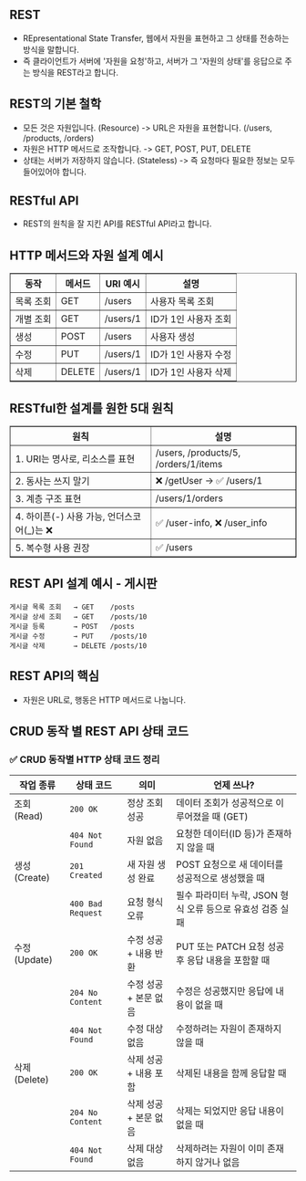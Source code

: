 REST
----------------------------------------------
- REpresentational State Transfer, 웹에서 자원을 표현하고 그 상태를 전송하는 방식을 말합니다.
- 즉 클라이언트가 서버에 '자원을 요청'하고, 서버가 그 '자원의 상태'를 응답으로 주는 방식을 REST라고 합니다.

REST의 기본 철학 
------------------------------------------------
- 모든 것은 자원입니다. (Resource) -> URL은 자원을 표현합니다. (/users, /products, /orders)
- 자원은 HTTP 메서드로 조작합니다. -> GET, POST, PUT, DELETE
- 상태는 서버가 저장하지 않습니다. (Stateless) -> 즉 요청마다 필요한 정보는 모두 들어있어야 합니다.

RESTful API
---------------------------------------------------------
- REST의 원칙을 잘 지킨 API를 RESTful API라고 합니다.

HTTP 메서드와 자원 설계 예시
--------------------------------------------------------
<table border="1">
  <thead>
    <tr>
      <th>동작</th>
      <th>메서드</th>
      <th>URI 예시</th>
      <th>설명</th>
    </tr>
  </thead>
  <tbody>
    <tr>
      <td>목록 조회</td>
      <td>GET</td>
      <td>/users</td>
      <td>사용자 목록 조회</td>
    </tr>
    <tr>
      <td>개별 조회</td>
      <td>GET</td>
      <td>/users/1</td>
      <td>ID가 1인 사용자 조회</td>
    </tr>
    <tr>
      <td>생성</td>
      <td>POST</td>
      <td>/users</td>
      <td>사용자 생성</td>
    </tr>
    <tr>
      <td>수정</td>
      <td>PUT</td>
      <td>/users/1</td>
      <td>ID가 1인 사용자 수정</td>
    </tr>
    <tr>
      <td>삭제</td>
      <td>DELETE</td>
      <td>/users/1</td>
      <td>ID가 1인 사용자 삭제</td>
    </tr>
  </tbody>
</table>

RESTful한 설계를 원한 5대 원칙
-------------------------------------
<table border="1">
  <thead>
    <tr>
      <th>원칙</th>
      <th>설명</th>
    </tr>
  </thead>
  <tbody>
    <tr>
      <td>1. URI는 명사로, 리소스를 표현</td>
      <td>/users, /products/5, /orders/1/items</td>
    </tr>
    <tr>
      <td>2. 동사는 쓰지 말기</td>
      <td>❌ /getUser → ✅ /users/1</td>
    </tr>
    <tr>
      <td>3. 계층 구조 표현</td>
      <td>/users/1/orders</td>
    </tr>
    <tr>
      <td>4. 하이픈(-) 사용 가능, 언더스코어(_)는 ❌</td>
      <td>✅ /user-info, ❌ /user_info</td>
    </tr>
    <tr>
      <td>5. 복수형 사용 권장</td>
      <td>✅ /users</td>
    </tr>
  </tbody>
</table>

REST API 설계 예시 - 게시판
----------------------------------------------------
```
게시글 목록 조회   → GET    /posts  
게시글 상세 조회   → GET    /posts/10  
게시글 등록       → POST   /posts  
게시글 수정       → PUT    /posts/10  
게시글 삭제       → DELETE /posts/10
```

REST API의 핵심
------------------------------------------------
- 자원은 URL로, 행동은 HTTP 메서드로 나눕니다.

CRUD 동작 별 REST API 상태 코드
--------------------------------------------------
### ✅ CRUD 동작별 HTTP 상태 코드 정리

| 작업 종류 | 상태 코드         | 의미                     | 언제 쓰나? |
|-----------|-------------------|--------------------------|------------|
| 조회 (Read) | `200 OK`          | 정상 조회 성공           | 데이터 조회가 성공적으로 이루어졌을 때 (GET) |
|             | `404 Not Found`   | 자원 없음                | 요청한 데이터(ID 등)가 존재하지 않을 때 |
| 생성 (Create) | `201 Created`    | 새 자원 생성 완료        | POST 요청으로 새 데이터를 성공적으로 생성했을 때 |
|              | `400 Bad Request` | 요청 형식 오류           | 필수 파라미터 누락, JSON 형식 오류 등으로 유효성 검증 실패 |
| 수정 (Update) | `200 OK`          | 수정 성공 + 내용 반환    | PUT 또는 PATCH 요청 성공 후 응답 내용을 포함할 때 |
|              | `204 No Content`  | 수정 성공 + 본문 없음    | 수정은 성공했지만 응답에 내용이 없을 때 |
|              | `404 Not Found`   | 수정 대상 없음           | 수정하려는 자원이 존재하지 않을 때 |
| 삭제 (Delete) | `200 OK`          | 삭제 성공 + 내용 포함    | 삭제된 내용을 함께 응답할 때 |
|               | `204 No Content`  | 삭제 성공 + 본문 없음    | 삭제는 되었지만 응답 내용이 없을 때 |
|               | `404 Not Found`   | 삭제 대상 없음           | 삭제하려는 자원이 이미 존재하지 않거나 없음 |
